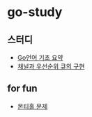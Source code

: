 # go-study

## 스터디
* [Go언어 기초 요약](./golang-basic/README.md)
* [채널과 우선순위 큐의 구현](./priority-queue/README.md)

## for fun
* [몬티홀 문제](./monty-hall/README.md)
